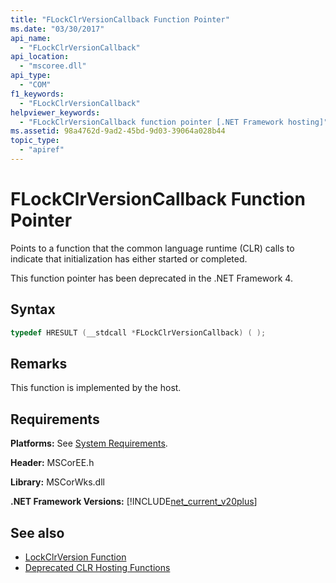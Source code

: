 ```yaml
---
title: "FLockClrVersionCallback Function Pointer"
ms.date: "03/30/2017"
api_name: 
  - "FLockClrVersionCallback"
api_location: 
  - "mscoree.dll"
api_type: 
  - "COM"
f1_keywords: 
  - "FLockClrVersionCallback"
helpviewer_keywords: 
  - "FLockClrVersionCallback function pointer [.NET Framework hosting]"
ms.assetid: 98a4762d-9ad2-45bd-9d03-39064a028b44
topic_type: 
  - "apiref"
---
```

# FLockClrVersionCallback Function Pointer
Points to a function that the common language runtime (CLR) calls to indicate that initialization has either started or completed.  
  
 This function pointer has been deprecated in the .NET Framework 4.  
  
## Syntax  
  
```cpp  
typedef HRESULT (__stdcall *FLockClrVersionCallback) ( );  
```  
  
## Remarks  
 This function is implemented by the host.  
  
## Requirements  
 **Platforms:** See [System Requirements](../../../../docs/framework/get-started/system-requirements.md).  
  
 **Header:** MSCorEE.h  
  
 **Library:** MSCorWks.dll  
  
 **.NET Framework Versions:** [!INCLUDE[net_current_v20plus](../../../../includes/net-current-v20plus-md.md)]  
  
## See also

- [LockClrVersion Function](../../../../docs/framework/unmanaged-api/hosting/lockclrversion-function.md)
- [Deprecated CLR Hosting Functions](../../../../docs/framework/unmanaged-api/hosting/deprecated-clr-hosting-functions.md)
